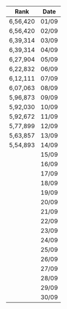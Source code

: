 |Rank| Date |
|---------|--|
| 6,56,420  |01/09|
| 6,56,420  |02/09|
| 6,39,314  |03/09|
| 6,39,314  |04/09|
| 6,27,904  |05/09|
| 6,22,832   |06/09|
| 6,12,111  |07/09|
| 6,07,063  |08/09|
| 5,96,873   |09/09|
| 5,92,030   |10/09|
| 5,92,672  |11/09|
| 5,77,899  |12/09|
| 5,63,857   |13/09|
| 5,54,893  |14/09|
|    |15/09|
|    |16/09|
|    |17/09|
|    |18/09|
|    |19/09|
|    |20/09|
|    |21/09|
|    |22/09|
|    |23/09|
|    |24/09|
|    |25/09|
|    |26/09|
|    |27/09|
|    |28/09|
|    |29/09|
|    |30/09|




